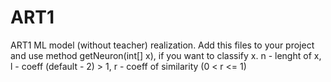 # ART1
ART1 ML model (without teacher) realization.
Add this files to your project and use method getNeuron(int[] x), if you want to classify x.
n - lenght of x, l - coeff (default - 2) > 1, r - coeff of similarity (0 < r <= 1)
